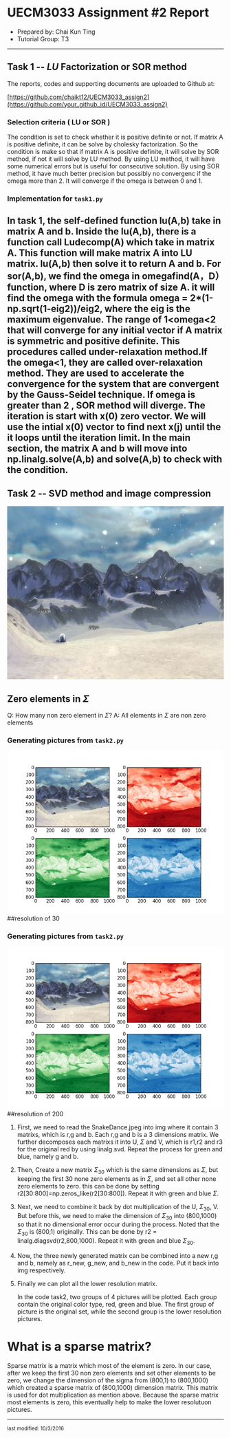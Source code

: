 UECM3033 Assignment #2 Report
========================================================

- Prepared by: Chai Kun Ting
- Tutorial Group: T3

--------------------------------------------------------

## Task 1 --  $LU$ Factorization or SOR method

The reports, codes and supporting documents are uploaded to Github at: 

[https://github.com/chaikt12/UECM3033_assign2](https://github.com/your_github_id/UECM3033_assign2)

### Selection criteria ( LU or SOR )
The condition is set to check whether it is positive definite or not. If matrix A is positive definite, it can be solve by cholesky factorization. So the condition is make so that if matrix A is positive definite, it will solve by SOR method, if not it will solve by LU method. By using LU method, it will have some numerical errors but is useful for consecutive solution. By using SOR method, it have much better precision but possibly no convergenc if the omega more than 2. It will converge if the omega is between 0 and 1.
### Implementation for `task1.py`

In task 1, the self-defined function lu(A,b) take in matrix A and b. Inside the lu(A,b), there is a function call Ludecomp(A) which take in matrix A. This function will make matrix A into LU matrix. lu(A,b) then solve it to return A and b. For sor(A,b), we find the omega in omegafind(A，D）function, where D is zero matrix of size A. it will find the omega with the formula omega = 2*(1-np.sqrt(1-eig**2))/eig**2, where the eig is the maximum eigenvalue. The range of 1<omega<2 that will converge for any initial vector if A matrix is symmetric and positive definite. This procedures called under-relaxation method.If the omega<1, they are called over-relaxation method. They are used to accelerate the convergence for the system that are convergent by the Gauss-Seidel technique.  If omega is greater than 2 , SOR method will diverge. The iteration is start with x(0) zero vector. We will use the intial x(0) vector to find next x(j) until the it loops until the iteration limit. In the main section, the matrix A and b will move into np.linalg.solve(A,b) and solve(A,b) to check with the condition.
---------------------------------------------------------

## Task 2 -- SVD method and image compression

![SnakeDance.png](SnakeDance.png)

## Zero elements in $\Sigma$
Q: How many non zero element in $\Sigma$?
A: All elements in $\Sigma$ are non zero elements

### Generating pictures from `task2.py`
![resolution30.png](resolution30.png)
##resolution of 30

### Generating pictures from `task2.py`
![resolution200.png](resolution200.png)
##resolution of 200

1. First, we need to read the SnakeDance.jpeg into img where it contain 3 matrixs, which is r,g and b. Each r,g and b is a 3 dimensions matrix. We further decomposes each matrixs it into U, $\Sigma$ and  V, which is r1,r2 and r3 for the original red by using linalg.svd. Repeat the process for green and blue, namely g and b.

2.  Then, Create a new matrix $\Sigma_{30}$ which is the same dimensions as $\Sigma$, but keeping the first 30 none zero elements as in $\Sigma$, and set all other none zero elements to zero. this can be done by setting r2[30:800]=np.zeros_like(r2[30:800]). Repeat it with green and blue $\Sigma$.

3.  Next, we need to combine it back by dot multiplication of the U, $\Sigma_{30}$, V. But before this, we need to make the dimension of $\Sigma_{30}$ into (800,1000) so that it no dimensional error occur during the process. Noted that the $\Sigma_{30}$ is (800,1) originally. This can be done by r2 = linalg.diagsvd(r2,800,1000). Repeat it with green and blue $\Sigma_{30}$.

4. Now, the three newly generated matrix can be combined into a new r,g and b, namely as r_new, g_new, and b_new in the code. Put it back into img respectively.

5. Finally we can plot all the lower resolution matrix.

   In the code task2, two groups of 4 pictures will be plotted. Each group contain the original color type, red, green and blue. The first group of picture is the original set, while the second group is the lower resolution pictures.

# What is a sparse matrix?
Sparse matrix is a matrix which most of the element is zero. In our case, after we keep the first 30 non zero elements and set other elements to be zero, we change the dimension of the sigma from (800,1) to (800,1000) which created a sparse matrix of (800,1000) dimension matrix. This matrix is used for dot multiplication as mention above. Because the sparse matrix most elements is zero, this eventually help to make the lower resolutuon pictures.


-----------------------------------

<sup>last modified: 10/3/2016</sup>
